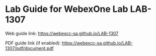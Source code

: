 # Lab Guide for WebexOne Lab LAB-1307

Web guide link: https://webexcc-sa.github.io/LAB-1307

PDF guide link (if enabled): https://webexcc-sa.github.io/LAB-1307/pdf/document.pdf

